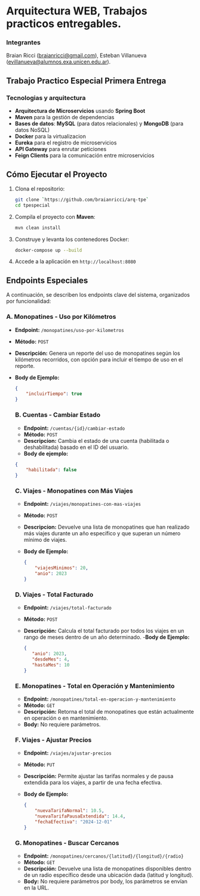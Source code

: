 # Arquitectura WEB, Trabajos practicos entregables.

### Integrantes
Braian Ricci (braianricci@gmail.com), Esteban Villanueva (evillanueva@alumnos.exa.unicen.edu.ar).

## Trabajo Practico Especial Primera Entrega

### Tecnologias y arquitectura
- **Arquitectura de Microservicios** usando **Spring Boot**
- **Maven** para la gestión de dependencias
- **Bases de datos**: **MySQL** (para datos relacionales) y **MongoDB** (para datos NoSQL)
- **Docker** para la virtualizacion
- **Eureka** para el registro de microservicios
- **API Gateway** para enrutar peticiones
- **Feign Clients** para la comunicación entre microservicios

## Cómo Ejecutar el Proyecto

1. Clona el repositorio:
    ```bash
    git clone `https://github.com/braianricci/arq-tpe`
    cd tpespecial
    ```

2. Compila el proyecto con **Maven**:
    ```bash
    mvn clean install
    ```

3. Construye y levanta los contenedores Docker:
    ```bash
    docker-compose up --build
    ```

4. Accede a la aplicación en `http://localhost:8080`


## Endpoints Especiales

A continuación, se describen los endpoints clave del sistema, organizados por funcionalidad:

### A. Monopatines - Uso por Kilómetros
- **Endpoint:** `/monopatines/uso-por-kilometros`
- **Método:** `POST`
- **Descripción:** Genera un reporte del uso de monopatines según los kilómetros recorridos, con opción para incluir el tiempo de uso en el reporte.
- **Body de Ejemplo:**
  
  ```json
  {
      "incluirTiempo": true
  }
  ```

  ### B. Cuentas - Cambiar Estado
  - **Endpoint:** `/cuentas/{id}/cambiar-estado`
  - **Método:** `POST`
  - **Descripcion:** Cambia el estado de una cuenta (habilitada o deshabilitada) basado en el ID del usuario.
  - **Body de ejemplo:**
    
  ```json
  {
      "habilitada": false
  }
  ```
  
  ### C. Viajes - Monopatines con Más Viajes
  - **Endpoint:** `/viajes/monopatines-con-mas-viajes`
  - **Método:** `POST`
  - **Descripcion:** Devuelve una lista de monopatines que han realizado más viajes durante un año específico y que superan un número mínimo de viajes.
  - **Body de Ejemplo:**
    
    ```json
    {
        "viajesMinimos": 20,
        "anio": 2023
    }
    ```
    
   ### D. Viajes - Total Facturado
   - **Endpoint:** `/viajes/total-facturado`
   - **Método:** `POST`
   - **Descripción:** Calcula el total facturado por todos los viajes en un rango de meses dentro de un año determinado.
   -**Body de Ejemplo:**
     
     ```json
     {
        "anio": 2023,
        "desdeMes": 4,
        "hastaMes": 10
     }
      ```
  
    ### E. Monopatines - Total en Operación y Mantenimiento
    - **Endpoint:** `/monopatines/total-en-operacion-y-mantenimiento`
    - **Método:** `GET`
    - **Descripción:** Retorna el total de monopatines que están actualmente en operación o en mantenimiento.
    - **Body:** No requiere parámetros.
 
    ### F. Viajes - Ajustar Precios
    - **Endpoint:** `/viajes/ajustar-precios`
    - **Método:** `PUT`
    - **Descripción:** Permite ajustar las tarifas normales y de pausa extendida para los viajes, a partir de una fecha efectiva.
    - **Body de Ejemplo:**
      
        ```json    
        {
            "nuevaTarifaNormal": 10.5,
            "nuevaTarifaPausaExtendida": 14.4,
            "fechaEfectiva": "2024-12-01"
        }
        ```

    ### G. Monopatines - Buscar Cercanos
    - **Endpoint:** `/monopatines/cercanos/{latitud}/{longitud}/{radio}`
    - **Método:** `GET`
    - **Descripción:** Devuelve una lista de monopatines disponibles dentro de un radio específico desde una ubicación dada (latitud y longitud).
    - **Body:** No requiere parámetros por body, los parámetros se envían en la URL. 
